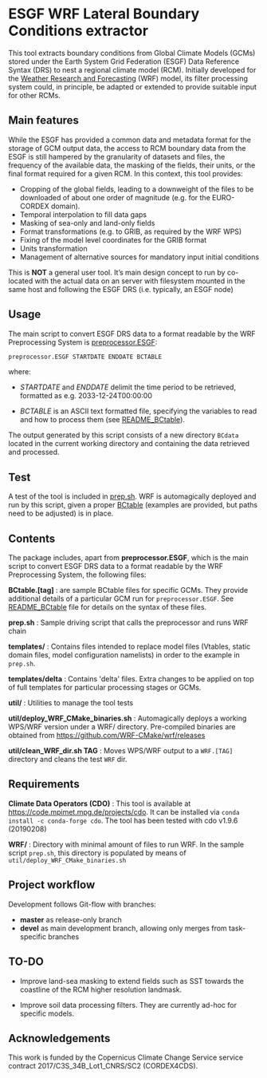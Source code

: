 ESGF WRF Lateral Boundary Conditions extractor
==============================================

This tool extracts boundary conditions from Global Climate Models (GCMs) stored
under the Earth System Grid Federation (ESGF) Data Reference Syntax (DRS) to
nest a regional climate model (RCM). Initially developed for the
[Weather Research and Forecasting](https://www.mmm.ucar.edu/weather-research-and-forecasting-model)
(WRF) model, its filter processing system could, in principle, be adapted or
extended to provide suitable input for other RCMs.

Main features
-------------

While the ESGF has provided a common data and metadata format for the storage
of GCM output data, the access to RCM boundary data from the ESGF is still
hampered by the granularity of datasets and files, the frequency of the
available data, the masking of the fields, their units, or the final format
required for a given RCM. In this context, this tool provides:

 * Cropping of the global fields, leading to a downweight of the files to be
   downloaded of about one order of magnitude (e.g. for the EURO-CORDEX
   domain).
 * Temporal interpolation to fill data gaps 
 * Masking of sea-only and land-only fields
 * Format transformations (e.g. to GRIB, as required by the WRF WPS)
 * Fixing of the model level coordinates for the GRIB format
 * Units transformation
 * Management of alternative sources for mandatory input initial conditions

This is **NOT** a general user tool. It’s main design concept to run by co-located with the actual data on an server with filesystem mounted in the same host and following the ESGF DRS (i.e. typically, an ESGF node)

Usage
-----

The main script to convert ESGF DRS data to a format readable by the WRF
Preprocessing System is [preprocessor.ESGF](preprocessor.ESGF):

```bash
preprocessor.ESGF STARTDATE ENDDATE BCTABLE
```

where:

 * *STARTDATE* and *ENDDATE* delimit the time period to be retrieved, formatted
   as e.g. 2033-12-24T00:00:00

 * *BCTABLE* is an ASCII text formatted file, specifying the variables to read
   and how to process them (see [README_BCtable](README_BCtable.md)).

The output generated by this script consists of a new directory `BCdata`
located in the current working directory and containing the data retrieved and
processed.

Test
----

A test of the tool is included in [prep.sh](prep.sh). WRF is automagically deployed and
run by this script, given a proper [BCtable](README_BCtable.md) (examples are
provided, but paths need to be adjusted) is in place.

Contents
--------

The package includes, apart from **preprocessor.ESGF**, which is the main
script to convert ESGF DRS data to a format readable by the WRF Preprocessing
System, the following files:

**BCtable.[tag]**
:  are sample BCtable files for specific GCMs. They provide additional details
   of a particular GCM run for `preprocessor.ESGF`. See
   [README_BCtable](README_BCtable.md) file for details on the syntax of these
   files.

**prep.sh**
:  Sample driving script that calls the preprocessor and runs WRF chain

**templates/**
:  Contains files intended to replace model files (Vtables, static domain
   files, model configuration namelists) in order to the example in `prep.sh`.

**templates/delta**
:  Contains 'delta' files. Extra changes to be applied on top of full templates
   for particular processing stages or GCMs.

**util/**
:  Utilities to manage the tool tests

**util/deploy_WRF_CMake_binaries.sh**
:  Automagically deploys a working WPS/WRF version under a WRF/ directory.
   Pre-compiled binaries are obtained from
   https://github.com/WRF-CMake/wrf/releases

**util/clean_WRF_dir.sh TAG**
:  Moves WPS/WRF output to a `WRF.[TAG]` directory and cleans the test `WRF` dir.

Requirements
------------

**Climate Data Operators (CDO)**
:  This tool is available at https://code.mpimet.mpg.de/projects/cdo. It can be
   installed via `conda install -c conda-forge cdo`. The tool has been tested
   with cdo v1.9.6 (20190208)

**WRF/**
:  Directory with minimal amount of files to run WRF.  In the sample script
   `prep.sh`, this directory is populated by means of `util/deploy_WRF_CMake_binaries.sh` 

Project workflow
----------------
Development follows Git-flow with branches:

 * __master__ as release-only branch
 * __devel__ as main development branch, allowing only merges from task-specific branches

TO-DO
-----
 
 * Improve land-sea masking to extend fields such as SST towards the
   coastline of the RCM higher resolution landmask.

 * Improve soil data processing filters. They are currently ad-hoc for
   specific models.

Acknowledgements
----------------

This work is funded by the Copernicus Climate Change Service service contract
2017/C3S_34B_Lot1_CNRS/SC2 (CORDEX4CDS).
